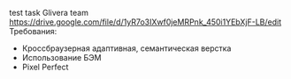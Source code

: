test task 
Glivera team
https://drive.google.com/file/d/1yR7o3IXwf0jeMRPnk_450i1YEbXjF-LB/edit
Требования:
- Кроссбраузерная адаптивная, семантическая верстка
- Использование БЭМ
- Pixel Perfect
